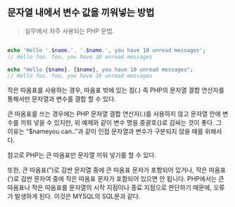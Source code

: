 ## 문자열 내에서 변수 값을 끼워넣는 방법

> 실무에서 자주 사용되는 PHP 문법.

```php

echo 'Hello '.$name.'. '.$name.', you have 10 unread messages';
// Hello foo. foo, you have 10 unread messages

echo "Hello {$name}. {$name}, you have 10 unread messages";
// Hello foo. foo, you have 10 unread messages
```

작은 따옴표를 사용하는 경우, 따옴표 밖에 있는 점(.) 즉 PHP의 문자열 결합 연산자를 통해서만 문자열과 변수를 결합 할 수 있다.

큰 따옴표를 쓰는 경우에는 PHP 문자열 결합 연산자(.)를 사용하지 않고 문자열 안에 변수를 끼워 넣을 수 있지만, 위 예제와 같이 변수 명을 중괄호{}로 감싸는 것이 좋다. 그 이유는 “$nameyou can..”과 같이 인접 문자열과 변수가 구분되지 않을 때를 위해서다.

참고로 PHP는 큰 따옴표만 문자열 끼워 넣기를 할 수 있다.

또한, 큰 따옴표(”)로 감싼 문자열 중에 큰 따옴표 문자가 포함되어 있거나, 작은 따옴표(’)로 감싼 문자여 중에 작은 따옴표 문자가 포함되어 있으면 안 됩니다. PHP에서는 큰 따옴표나 작은 따옴표를 문자열의 시작 지점이나 종료 지점으로 판단하기 때문에, 오류가 발생하게 된다. 이것은 MYSQL의 SQL문과 같다.
